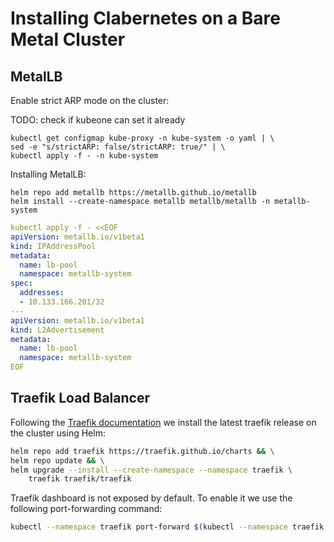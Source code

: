 # Installing Clabernetes on a Bare Metal Cluster

## MetalLB

Enable strict ARP mode on the cluster:

TODO: check if kubeone can set it already

```
kubectl get configmap kube-proxy -n kube-system -o yaml | \
sed -e "s/strictARP: false/strictARP: true/" | \
kubectl apply -f - -n kube-system
```

Installing MetalLB:

```
helm repo add metallb https://metallb.github.io/metallb
helm install --create-namespace metallb metallb/metallb -n metallb-system
```

```yaml
kubectl apply -f - <<EOF
apiVersion: metallb.io/v1beta1
kind: IPAddressPool
metadata:
  name: lb-pool
  namespace: metallb-system
spec:
  addresses:
  - 10.133.166.201/32
---
apiVersion: metallb.io/v1beta1
kind: L2Advertisement
metadata:
  name: lb-pool
  namespace: metallb-system
EOF
```

## Traefik Load Balancer

Following the [Traefik documentation](https://doc.traefik.io/traefik/getting-started/install-traefik/#use-the-helm-chart) we install the latest traefik release on the cluster using Helm:

```bash
helm repo add traefik https://traefik.github.io/charts && \
helm repo update && \
helm upgrade --install --create-namespace --namespace traefik \
    traefik traefik/traefik
```

Traefik dashboard is not exposed by default. To enable it we use the following port-forwarding command:

```bash
kubectl --namespace traefik port-forward $(kubectl --namespace traefik get pods --selector "app.kubernetes.io/name=traefik" --output=name) 9000:9000
```
